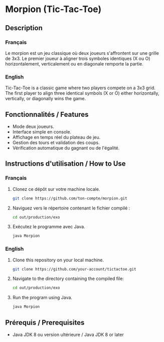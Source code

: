 # Morpion (Tic-Tac-Toe)

## Description
### Français
Le morpion est un jeu classique où deux joueurs s'affrontent sur une grille de 3x3. Le premier joueur à aligner trois symboles identiques (X ou O) horizontalement, verticalement ou en diagonale remporte la partie.

### English
Tic-Tac-Toe is a classic game where two players compete on a 3x3 grid. The first player to align three identical symbols (X or O) either horizontally, vertically, or diagonally wins the game.

## Fonctionnalités / Features
- Mode deux joueurs.
- Interface simple en console.
- Affichage en temps réel du plateau de jeu.
- Gestion des tours et validation des coups.
- Vérification automatique du gagnant ou de l'égalité.

## Instructions d'utilisation / How to Use
### Français
1. Clonez ce dépôt sur votre machine locale.
    ```bash
    git clone https://github.com/ton-compte/morpion.git
    ```
2. Naviguez vers le répertoire contenant le fichier compilé :
    ```bash
    cd out/production/exo
    ```
3. Exécutez le programme avec Java.
    ```bash
    java Morpion
    ```

### English
1. Clone this repository on your local machine.
    ```bash
    git clone https://github.com/your-account/tictactoe.git
    ```
2. Navigate to the directory containing the compiled file:
    ```bash
    cd out/production/exo
    ```
3. Run the program using Java.
    ```bash
    java Morpion
    ```

## Prérequis / Prerequisites
- Java JDK 8 ou version ultérieure / Java JDK 8 or later

